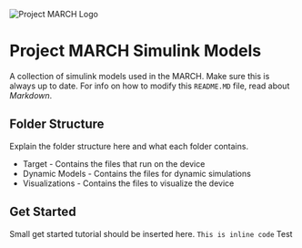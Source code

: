 ![Project MARCH Logo](http://i.imgur.com/3HPS8wT.png)
# Project MARCH Simulink Models
A collection of simulink models used in the MARCH. Make sure this is always up to date. For info on how to modify this `README.MD` file, read about *Markdown*.

## Folder Structure
Explain the folder structure here and what each folder contains.
 - Target - Contains the files that run on the device
 - Dynamic Models - Contains the files for dynamic simulations
 - Visualizations - Contains the files to visualize the device

## Get Started
Small get started tutorial should be inserted here.
`This is inline code`
Test
